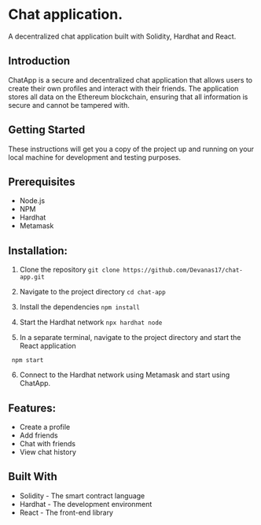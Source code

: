 # Chat application.

A decentralized chat application built with Solidity, Hardhat and React.

## Introduction

ChatApp is a secure and decentralized chat application that allows users to create their own profiles and interact with their friends. The application stores all data on the Ethereum blockchain, ensuring that all information is secure and cannot be tampered with.

## Getting Started

These instructions will get you a copy of the project up and running on your local machine for development and testing purposes.

## Prerequisites

- Node.js
- NPM
- Hardhat
- Metamask

## Installation:

1. Clone the repository
   `git clone https://github.com/Devanas17/chat-app.git`

2. Navigate to the project directory
   `cd chat-app`

3. Install the dependencies
   `npm install`

4. Start the Hardhat network
   `npx hardhat node`

5. In a separate terminal, navigate to the project directory and start the React application

```cd chat-app
 npm start
```

6. Connect to the Hardhat network using Metamask and start using ChatApp.

## Features:

- Create a profile
- Add friends
- Chat with friends
- View chat history

## Built With

- Solidity - The smart contract language
- Hardhat - The development environment
- React - The front-end library
